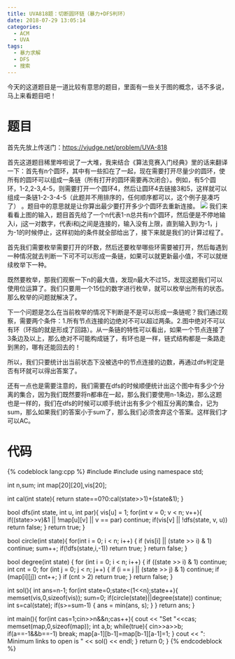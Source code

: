 ```yaml
---
title: UVA818题：切断圆环链（暴力+DFS判环）
date: 2018-07-29 13:05:14
categories:
  - ACM
  - UVA
tags:
  - 暴力求解
  - DFS
  - 搜索
---
```

今天的这道题目是一道比较有意思的题目，里面有一些关于图的概念，话不多说，马上来看题目吧！
# 题目
首先先放上传送门：https://vjudge.net/problem/UVA-818

首先这道题目稀里哗啦说了一大堆，我来结合《算法竞赛入门经典》里的话来翻译一下：首先有n个圆环，其中有一些扣在了一起，现在需要打开尽量少的圆环，使所有的圆环可以组成一条链（所有打开的圆环需要再次闭合）。例如，有5个圆环，1-2,2-3,4-5，则需要打开一个圆环4，然后让圆环4去链接3和5，这样就可以组成一条链1-2-3-4-5（此题并不用排序的，任何顺序都可以，这个例子是凑巧了） 。题目中的意思就是让你算出最少要打开多少个圆环去重新连接。
![](/img/切断圆环链1.png)
我们来看看上图的输入，题目首先给了一个n代表1-n总共有n个圆环，然后便是不停地输入i，j这一对数字，代表i和j之间是连接的，输入没有上限，直到输入到i为-1，j为-1的时候停止，这样初始的条件就全部给出了，接下来就是我们的计算过程了。

首先我们需要枚举需要打开的环数，然后还要枚举哪些环需要被打开，然后每遇到一种情况就去判断一下可不可以形成一条链，如果可以就更新最小值，不可以就继续枚举下一种。

既然要枚举，那我们观察一下n的最大值，发现n最大不过15，发现这题我们可以使用位运算了。我们只要用一个15位的数字进行枚举，就可以枚举出所有的状态。那么枚举的问题就解决了。

下一个问题是怎么在当前枚举的情况下判断是不是可以形成一条链呢？我们通过观察，需要两个条件：1.所有节点连接的边绝对不可以超过两条。2.图中绝对不可以有环（环指的就是形成了回路）。从一条链的特性可以看出，如果一个节点连接了3条边及以上，那么绝对不可能构成链了，有环也是一样，链式结构都是一条路走到黑的，哪有还能回去的！

所以，我们只要统计出当前状态下没被选中的节点连接的边数，再通过dfs判定是否有环就可以得出答案了。

还有一点也是需要注意的，我们需要在dfs的时候顺便统计出这个图中有多少个分离的集合，因为我们既然要将n都串在一起，那么我们要使用n-1条边，那么这题也是一样的，我们在dfs的时候可以顺手统计出有多少个相互分离的集合，记为sum，那么如果我们的答案小于sum了，那么我们必须舍弃这个答案。这样我们才可以AC。
# 代码
{% codeblock lang:cpp %}
#include <iostream>
#include <cstring>
using namespace std;

int n,sum;
int map[20][20],vis[20];

int cal(int state){
    return state==0?0:cal(state>>1)+(state&1);
}

bool dfs(int state, int u, int par){
    vis[u] = 1;
    for(int v = 0; v < n; v++){
        if((state>>v)&1 || !map[u][v] || v == par)
            continue;
        if(vis[v] || !dfs(state, v, u))
            return false;
    }
    return true;
}

bool circle(int state){
    for(int i = 0; i < n; i++) {
        if (vis[i] || (state >> i) & 1)
            continue;
        sum++;
        if(!dfs(state,i,-1))
            return true;
    }
    return false;
}

bool degree(int state) {
    for (int i = 0; i < n; i++) {
        if ((state >> i) & 1)
            continue;
        int cnt = 0;
        for (int j = 0; j < n; j++) {
            if (i == j || (state >> j) & 1)
                continue;
            if (map[i][j])
                cnt++;
        }
        if (cnt > 2)
            return true;
    }
    return false;
}

int sol(){
    int ans=n-1;
    for(int state=0;state<(1<<n);state++){
        memset(vis,0,sizeof(vis));
        sum=0;
        if(circle(state)||degree(state))
            continue;
        int s=cal(state);
        if(s>=sum-1) {
            ans = min(ans, s);
        }
    }
    return ans;
}

int main(){
    for(int cas=1;cin>>n&&n;cas++){
        cout << "Set "<<cas;
        memset(map,0,sizeof(map));
        int a,b;
        while(true){
            cin>>a>>b;
            if(a==-1&&b==-1)
                break;
            map[a-1][b-1]=map[b-1][a-1]=1;
        }
        cout << ": Minimum links to open is " << sol() << endl;
    }
    return 0;
}
{% endcodeblock %}